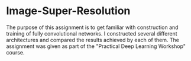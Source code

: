 # Image-Super-Resolution
The purpose of this assignment is to get familiar with construction and training of fully convolutional networks. I constructed several different architectures and compared the results achieved by each of them.
The assignment was given as part of the "Practical Deep Learning Workshop" course.
